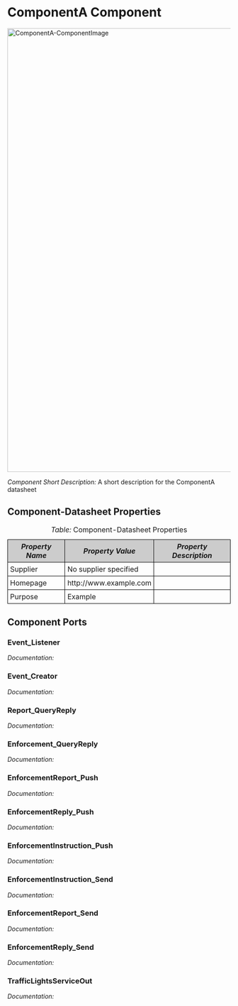 <!--- This file is generated from the ComponentA.componentDocumentation model --->
<!--- do not modify this file manually as it will by automatically overwritten by the code generator, modify the model instead and re-generate this file --->

# ComponentA Component

<img src="model/ComponentAComponentDefinition.jpg" alt="ComponentA-ComponentImage" width="1000">

*Component Short Description:* A short description for the ComponentA datasheet


## Component-Datasheet Properties

<table style="border-collapse:collapse;">
<caption><i>Table:</i> Component-Datasheet Properties</caption>
<tr style="background-color:#ccc;">
<th style="border:1px solid black; padding: 5px;"><i>Property Name</i></th>
<th style="border:1px solid black; padding: 5px;"><i>Property Value</i></th>
<th style="border:1px solid black; padding: 5px;"><i>Property Description</i></th>
</tr>
<tr>
<td style="border:1px solid black; padding: 5px;">Supplier</td>
<td style="border:1px solid black; padding: 5px;">No supplier specified</td>
<td style="border:1px solid black; padding: 5px;"></td>
</tr>
<tr>
<td style="border:1px solid black; padding: 5px;">Homepage</td>
<td style="border:1px solid black; padding: 5px;">http://www.example.com</td>
<td style="border:1px solid black; padding: 5px;"></td>
</tr>
<tr>
<td style="border:1px solid black; padding: 5px;">Purpose</td>
<td style="border:1px solid black; padding: 5px;">Example</td>
<td style="border:1px solid black; padding: 5px;"></td>
</tr>
</table>

## Component Ports

### Event_Listener

*Documentation:*


### Event_Creator

*Documentation:*


### Report_QueryReply

*Documentation:*


### Enforcement_QueryReply

*Documentation:*


### EnforcementReport_Push

*Documentation:*


### EnforcementReply_Push

*Documentation:*


### EnforcementInstruction_Push

*Documentation:*


### EnforcementInstruction_Send

*Documentation:*


### EnforcementReport_Send

*Documentation:*


### EnforcementReply_Send

*Documentation:*


### TrafficLightsServiceOut

*Documentation:*




